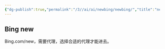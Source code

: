 ```yaml
---
{"dg-publish":true,"permalink":"/3//ai/ai/newbing/newbing/","title":"newbing","tags":["category/AI"]}
---
```



## Bing new
Bing.com/new，需要代理，选择合适的代理才能进去。